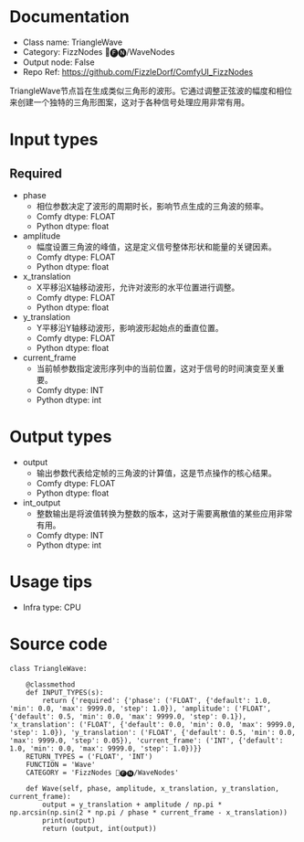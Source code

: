 # Documentation
- Class name: TriangleWave
- Category: FizzNodes 📅🅕🅝/WaveNodes
- Output node: False
- Repo Ref: https://github.com/FizzleDorf/ComfyUI_FizzNodes

TriangleWave节点旨在生成类似三角形的波形。它通过调整正弦波的幅度和相位来创建一个独特的三角形图案，这对于各种信号处理应用非常有用。

# Input types
## Required
- phase
    - 相位参数决定了波形的周期时长，影响节点生成的三角波的频率。
    - Comfy dtype: FLOAT
    - Python dtype: float
- amplitude
    - 幅度设置三角波的峰值，这是定义信号整体形状和能量的关键因素。
    - Comfy dtype: FLOAT
    - Python dtype: float
- x_translation
    - X平移沿X轴移动波形，允许对波形的水平位置进行调整。
    - Comfy dtype: FLOAT
    - Python dtype: float
- y_translation
    - Y平移沿Y轴移动波形，影响波形起始点的垂直位置。
    - Comfy dtype: FLOAT
    - Python dtype: float
- current_frame
    - 当前帧参数指定波形序列中的当前位置，这对于信号的时间演变至关重要。
    - Comfy dtype: INT
    - Python dtype: int

# Output types
- output
    - 输出参数代表给定帧的三角波的计算值，这是节点操作的核心结果。
    - Comfy dtype: FLOAT
    - Python dtype: float
- int_output
    - 整数输出是将波值转换为整数的版本，这对于需要离散值的某些应用非常有用。
    - Comfy dtype: INT
    - Python dtype: int

# Usage tips
- Infra type: CPU

# Source code
```
class TriangleWave:

    @classmethod
    def INPUT_TYPES(s):
        return {'required': {'phase': ('FLOAT', {'default': 1.0, 'min': 0.0, 'max': 9999.0, 'step': 1.0}), 'amplitude': ('FLOAT', {'default': 0.5, 'min': 0.0, 'max': 9999.0, 'step': 0.1}), 'x_translation': ('FLOAT', {'default': 0.0, 'min': 0.0, 'max': 9999.0, 'step': 1.0}), 'y_translation': ('FLOAT', {'default': 0.5, 'min': 0.0, 'max': 9999.0, 'step': 0.05}), 'current_frame': ('INT', {'default': 1.0, 'min': 0.0, 'max': 9999.0, 'step': 1.0})}}
    RETURN_TYPES = ('FLOAT', 'INT')
    FUNCTION = 'Wave'
    CATEGORY = 'FizzNodes 📅🅕🅝/WaveNodes'

    def Wave(self, phase, amplitude, x_translation, y_translation, current_frame):
        output = y_translation + amplitude / np.pi * np.arcsin(np.sin(2 * np.pi / phase * current_frame - x_translation))
        print(output)
        return (output, int(output))
```